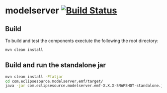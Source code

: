 # modelserver [![Build Status](https://travis-ci.org/eclipsesource/modelserver.svg?branch=master)](https://travis-ci.org/eclipsesource/modelserver)
## Build
To build and test the components exectute the following  the root directory:
```bash
mvn clean install
```

## Build and run the standalone jar
```bash
mvn clean install -Pfatjar
cd com.eclipsesource.modelserver.emf/target/
java -jar com.eclipsesource.modelserver.emf-X.X.X-SNAPSHOT-standalone.jar
```
